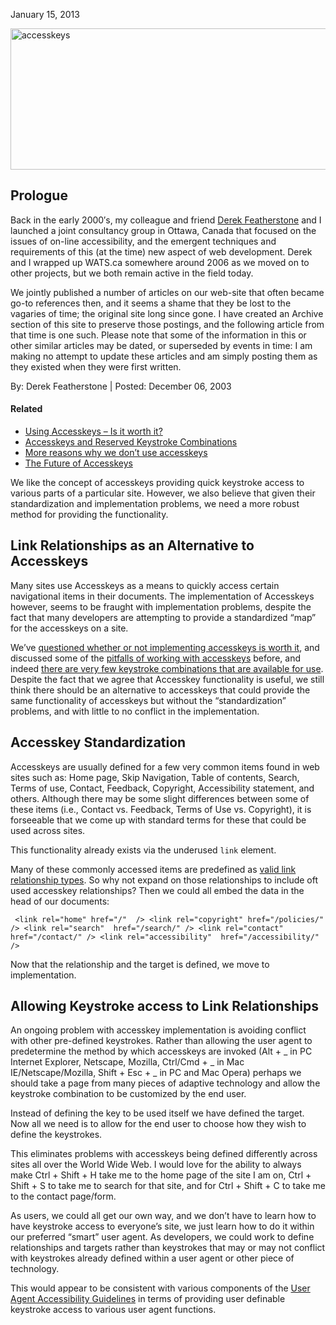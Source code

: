 January 15, 2013

<img src="http://john.foliot.ca/wp-content/uploads/2013/01/accesskeys.jpg" alt="accesskeys" class="aligncenter size-full wp-image-465" sizes="(max-width: 620px) 100vw, 620px" srcset="http://john.foliot.ca/wp-content/uploads/2013/01/accesskeys.jpg 620w, http://john.foliot.ca/wp-content/uploads/2013/01/accesskeys-300x109.jpg 300w" width="620" height="226" />

Prologue
--------

Back in the early 2000′s, my colleague and friend [Derek
Featherstone](http://simplyaccessible.com/) and I launched a joint consultancy
group in Ottawa, Canada that focused on the issues of on-line accessibility, and
the emergent techniques and requirements of this (at the time) new aspect of web
development. Derek and I wrapped up WATS.ca somewhere around 2006 as we moved on
to other projects, but we both remain active in the field today.

We jointly published a number of articles on our web-site that often became
go-to references then, and it seems a shame that they be lost to the vagaries of
time; the original site long since gone. I have created an Archive section of
this site to preserve those postings, and the following article from that time
is one such. Please note that some of the information in this or other similar
articles may be dated, or superseded by events in time: I am making no attempt
to update these articles and am simply posting them as they existed when they
were first written.

By: Derek Featherstone | Posted: December 06, 2003

#### Related

-   [Using Accesskeys – Is it worth
    it?](//john.foliot.ca/using-accesskeys-is-it-worth-it/)
-   [Accesskeys and Reserved Keystroke
    Combinations](//john.foliot.ca/accesskeys-and-reserved-keystroke-combinations/)
-   [More reasons why we don’t use
    accesskeys](//john.foliot.ca/more-reasons-why-we-dont-use-accesskeys/)
-   [The Future of Accesskeys](//john.foliot.ca/the-future-of-accesskeys/)

We like the concept of accesskeys providing quick keystroke access to various
parts of a particular site. However, we also believe that given their
standardization and implementation problems, we need a more robust method for
providing the functionality.

Link Relationships as an Alternative to Accesskeys
--------------------------------------------------

Many sites use Accesskeys as a means to quickly access certain navigational
items in their documents. The implementation of Accesskeys however, seems to be
fraught with implementation problems, despite the fact that many developers are
attempting to provide a standardized “map” for the accesskeys on a site.

We’ve [questioned whether or not implementing accesskeys is worth
it](//john.foliot.ca/using-accesskeys-is-it-worth-it/), and discussed some of
the [pitfalls of working with
accesskeys](//john.foliot.ca/more-reasons-why-we-dont-use-accesskeys/) before,
and indeed [there are very few keystroke combinations that are available for
use](//john.foliot.ca/accesskeys-and-reserved-keystroke-combinations/). Despite
the fact that we agree that Accesskey functionality is useful, we still think
there should be an alternative to accesskeys that could provide the same
functionality of accesskeys but without the “standardization” problems, and with
little to no conflict in the implementation.

Accesskey Standardization
-------------------------

Accesskeys are usually defined for a few very common items found in web sites
such as: Home page, Skip Navigation, Table of contents, Search, Terms of use,
Contact, Feedback, Copyright, Accessibility statement, and others. Although
there may be some slight differences between some of these items (i.e., Contact
vs. Feedback, Terms of Use vs. Copyright), it is forseeable that we come up with
standard terms for these that could be used across sites.

This functionality already exists via the underused `link` element.

Many of these commonly accessed items are predefined as [valid link relationship
types](//www.w3.org/TR/html4/types.html#type-links). So why not expand on those
relationships to include oft used accesskey relationships? Then we could all
embed the data in the head of our documents:

` <link rel="home" href="/"  /> <link rel="copyright" href="/policies/" /> <link rel="search"  href="/search/" /> <link rel="contact"  href="/contact/" /> <link rel="accessibility"  href="/accessibility/" />`

Now that the relationship and the target is defined, we move to implementation.

Allowing Keystroke access to Link Relationships
-----------------------------------------------

An ongoing problem with accesskey implementation is avoiding conflict with other
pre-defined keystrokes. Rather than allowing the user agent to predetermine the
method by which accesskeys are invoked (Alt + \_ in PC Internet Explorer,
Netscape, Mozilla, Ctrl/Cmd + \_ in Mac IE/Netscape/Mozilla, Shift + Esc + \_ in
PC and Mac Opera) perhaps we should take a page from many pieces of adaptive
technology and allow the keystroke combination to be customized by the end user.

Instead of defining the key to be used itself we have defined the target. Now
all we need is to allow for the end user to choose how they wish to define the
keystrokes.

This eliminates problems with accesskeys being defined differently across sites
all over the World Wide Web. I would love for the ability to always make Ctrl +
Shift + H take me to the home page of the site I am on, Ctrl + Shift + S to take
me to search for that site, and for Ctrl + Shift + C to take me to the contact
page/form.

As users, we could all get our own way, and we don’t have to learn how to have
keystroke access to everyone’s site, we just learn how to do it within our
preferred “smart” user agent. As developers, we could work to define
relationships and targets rather than keystrokes that may or may not conflict
with keystrokes already defined within a user agent or other piece of
technology.

This would appear to be consistent with various components of the [User Agent
Accessibility Guidelines](//www.w3.org/TR/UAAG10/) in terms of providing user
definable keystroke access to various user agent functions.
